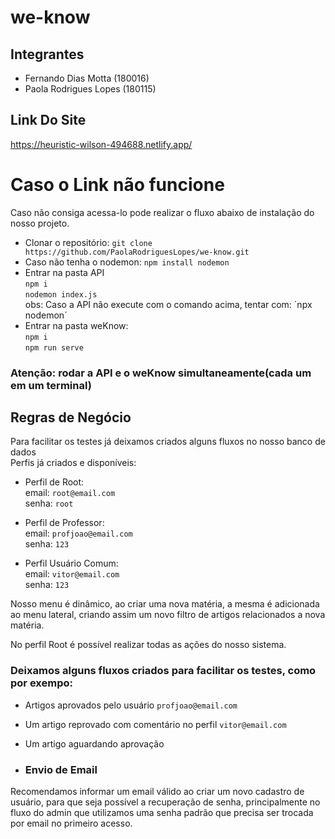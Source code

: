 # we-know

## Integrantes 
- Fernando Dias Motta (180016)
- Paola Rodrigues Lopes (180115)

## Link Do Site 
https://heuristic-wilson-494688.netlify.app/

# Caso o Link não funcione
Caso não consiga acessa-lo pode realizar o fluxo abaixo de instalação do nosso projeto.
- Clonar o repositório: `git clone https://github.com/PaolaRodriguesLopes/we-know.git`
- Caso não tenha o nodemon: `npm install nodemon`
- Entrar na pasta API<br>
`npm i`<br>
`nodemon index.js`<br>
obs: Caso a API não execute com o comando acima, tentar com: ´npx nodemon´
- Entrar na pasta weKnow:<br>
`npm i`<br>
`npm run serve`
### Atenção: rodar a API e o weKnow simultaneamente(cada um em um terminal)

## Regras de Negócio 
Para facilitar os testes já deixamos criados alguns fluxos no nosso banco de dados<br>
Perfis já criados e disponíveis:

- Perfil de Root:<br>
email: `root@email.com`<br>
senha: `root`<br>

- Perfil de Professor:<br>
email: `profjoao@email.com`<br>
senha: `123`<br>

- Perfil Usuário Comum:<br>
email: `vitor@email.com`<br>
senha: `123`<br>

Nosso menu é dinâmico, ao criar uma nova matéria, a mesma é adicionada ao menu lateral, criando assim um novo filtro de artigos relacionados a nova matéria.<br>

No perfil Root é possível realizar todas as ações do nosso sistema.<br>

### Deixamos alguns fluxos criados para facilitar os testes, como por exempo: 
- Artigos aprovados pelo usuário `profjoao@email.com`<br>
- Um artigo reprovado com comentário no perfil `vitor@email.com`
- Um artigo aguardando aprovação

- ### Envio de Email 
Recomendamos informar um email válido ao criar um novo cadastro de usuário, para que seja possível a recuperação de senha, principalmente no fluxo do admin que utilizamos uma senha padrão que precisa ser trocada por email no primeiro acesso.







